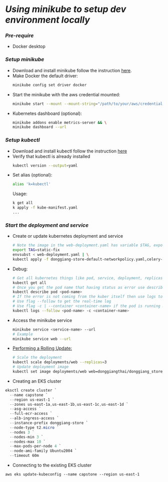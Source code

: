 # _Using minikube to setup dev environment locally_

### _Pre-require_
* Docker desktop

### _Setup minikube_
* Download and install minikube follow the instruction [here](https://minikube.sigs.k8s.io/docs/start/).
* Make Docker the default driver:
  ```bash
  minikube config set driver docker
  ```
* Start the minikube with the aws credential mounted:
  ```bash
  minikube start --mount --mount-string="/path/to/your/aws/credentials:/home/minikube/.aws"
  ```
* Kubernetes dashboard (optional):
  ```bash
  minikube addons enable metrics-server && \
  minikube dashboard --url
  ```

### _Setup kubectl_
* Download and install kubectl follow the instruction [here](https://kubernetes.io/docs/tasks/tools/install-kubectl-linux/)
* Verify that kubectl is already installed
  ```bash
  kubectl version --output=yaml 
  ```
* Set alias (optional):
  ```bash
  alias 'k=kubectl'
  ```
  Usage:
  ```bash
  k get all
  k apply -f kube-manifest.yaml
  ...
  ```

### _Start the deployment and service_
* Create or update kubernetes deployment and service
  ```bash
  # Note the image in the web-deployment.yaml has variable $TAG, export variable to system then use envsubst to substitution the variable.
  export TAG=static-fix
  envsubst < web-deployment.yaml | \
  kubectl apply -f donggiang-store-default-networkpolicy.yaml,celery-monitor-deployment.yaml,celery-monitor-service.yaml,redis-deployment.yaml,redis-service.yaml,env-configmap.yaml,web-service.yaml,-
  ```
* Debug:
  ```bash
  # Get all kubernetes things like pod, service, deployment, replicaset, etc.
  kubectl get all
  # Once you get the pod name that having status as error use describe to describe it
  kubectl describe pod <pod-name>
  # If the error is not coming from the kuber itself then use logs to get log from container
  # Use flag --follow to get the real-time log
  # Use flag -c | --container <container-name> if the pod is running multi container inside
  kubectl logs --follow <pod-name> -c <container-name>
  ```
* Access the minikube service
  ```bash
  minikube service <service-name> --url
  # Example
  minikube service web --url
  ```
* [Performing a Rolling Update:](https://kubernetes.io/docs/tutorials/kubernetes-basics/update/update-intro/)
  ```bash
  # Scale the deployment
  kubectl scale deployments/web --replicas=3
  # Update deployment image
  kubectl set image deployments/web web=donggiangthai/donggiang_store_local-web:static-fix-v1
  ```
* Creating an EKS cluster
```powershell
eksctl create cluster `
  --name capstone `
  --region us-east-1 `
  --zones us-east-1a,us-east-1b,us-east-1c,us-east-1d `
  --asg-access `
  --full-ecr-access `
  --alb-ingress-access `
  --instance-prefix donggiang-store `
  --node-type t2.micro `
  --nodes 3 `
  --nodes-min 3 `
  --nodes-max 10 `
  --max-pods-per-node 4 `
  --node-ami-family Ubuntu2004 `
  --timeout 60m
```

* Connecting to the existing EKS cluster
```commandline
aws eks update-kubeconfig --name capstone --region us-east-1
```